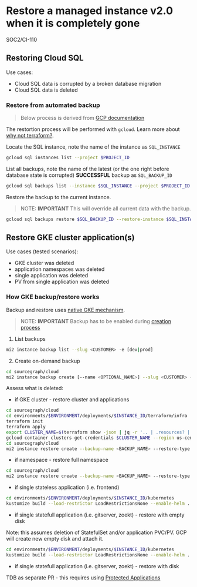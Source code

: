 # Restore a managed instance v2.0 when it is completely gone

<span class="badge badge-note">SOC2/CI-110</span>

## Restoring Cloud SQL

Use cases:

- Cloud SQL data is corrupted by a broken database migration
- Cloud SQL data is deleted

### Restore from automated backup

> Below process is derived from [GCP documentation](https://cloud.google.com/sql/docs/postgres/backup-recovery/restoring#gcloud)

The restortion process will be performed with `gcloud`. Learn more about [why not terraform?](https://registry.terraform.io/providers/hashicorp/google/latest/docs/resources/sql_database_instance#restore_backup_context).

Locate the SQL instance, note the name of the instance as `SQL_INSTANCE`

```sh
gcloud sql instances list --project $PROJECT_ID
```

List all backups, note the name of the latest (or the one right before database state is corrupted) **SUCCESSFUL** backup as `SQL_BACKUP_ID`

```sh
gcloud sql backups list --instance $SQL_INSTANCE --project $PROJECT_ID
```

Restore the backup to the current instance.

> NOTE: **IMPORTANT** This will override all current data with the backup.

```sh
gcloud sql backups restore $SQL_BACKUP_ID --restore-instance $SQL_INSTANCE --project $PROJECT_ID
```

## Restore GKE cluster application(s)

Use cases (tested scenarios):

- GKE cluster was deleted
- application namespaces was deleted
- single application was deleted
- PV from single application was deleted

### How GKE backup/restore works

Backup and restore uses [native GKE mechanism](https://cloud.google.com/kubernetes-engine/docs/add-on/backup-for-gke/concepts/backup-for-gke).

> NOTE: **IMPORTANT** Backup has to be enabled during [creation process](./creation_process.md#enable-backup)

1. List backups

```sh
mi2 instance backup list --slug <CUSTOMER> -e [dev|prod]
```

2. Create on-demand backup

```sh
cd sourcegraph/cloud
mi2 instance backup create [--name <OPTIONAL_NAME>] --slug <CUSTOMER> -e [dev|prod]
```

Assess what is deleted:

- if GKE cluster - restore cluster and applications

```sh
cd sourcegraph/cloud
cd environments/$ENVIRONMENT/deployments/$INSTANCE_ID/terraform/infra
terraform init
terraform apply
export CLUSTER_NAME=$(terraform show -json | jq -r '.. | .resources? | select(.!=null) | .[] | select((.type == "google_container_cluster") and (.mode == "managed")) | .values.name')
gcloud container clusters get-credentials $CLUSTER_NAME --region us-central1 --project $PROJECT_ID
cd sourcegraph/cloud
mi2 instance restore create --backup-name <BACKUP_NAME> --restore-type full-replace --slug <CUSTOMER> -e [dev|prod]
```

- if namespace - restore full namespace

```sh
cd sourcegraph/cloud
mi2 instance restore create --backup-name <BACKUP_NAME> --restore-type full-replace --slug <CUSTOMER> -e [dev|prod]
```

- if single stateless application (i.e. frontend)

```sh
cd environments/$ENVIRONMENT/deployments/$INSTANCE_ID/kubernetes
kustomize build --load-restrictor LoadRestrictionsNone --enable-helm . | kubectl apply -f -
```

- if single statefull application (i.e. gitserver, zoekt) - restore with empty disk

Note: this assumes deletion of StatefulSet and/or application PVC/PV. GCP will create new empty disk and attach it.

```sh
cd environments/$ENVIRONMENT/deployments/$INSTANCE_ID/kubernetes
kustomize build --load-restrictor LoadRestrictionsNone --enable-helm . | kubectl apply -f -
```

- if single statefull application (i.e. gitserver, zoekt) - restore with disk

TDB as separate PR - this requires using [Protected Applications](https://cloud.google.com/kubernetes-engine/docs/add-on/backup-for-gke/how-to/protected-application#backup-one-restore-all)
